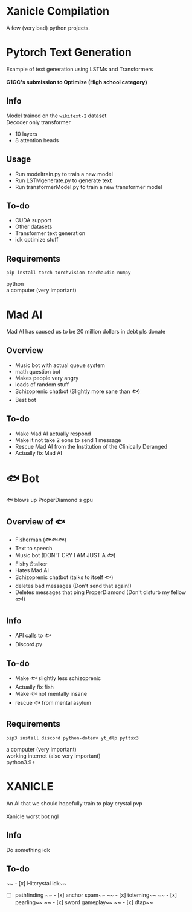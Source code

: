 # Xanicle Compilation
A few (very bad) python projects.
# Pytorch Text Generation
Example of text generation using LSTMs and Transformers\
\
**G1GC's submission to Optimize (High school category)**
## Info
Model trained on the ```wikitext-2``` dataset\
Decoder only transformer
* 10 layers
* 8 attention heads
## Usage
 - Run modeltrain.py to train a new model
 - Run LSTMgenerate.py to generate text
 - Run transformerModel.py to train a new transformer model
## To-do
 - CUDA support
 - Other datasets
 - Transformer text generation
 - idk optimize stuff
## Requirements
    pip install torch torchvision torchaudio numpy
python\
a computer (very important)
# Mad AI
Mad AI has caused us to be 20 million dollars in debt pls donate
## Overview
 - Music bot with actual queue system
 - math question bot
 - Makes people very angry
 - loads of random stuff
 - Schizoprenic chatbot (Slightly more sane than 🐟)
 - Best bot
## To-do
 - Make Mad AI actually respond
 - Make it not take 2 eons to send 1 message
 - Rescue Mad AI from the Institution of the Clinically Deranged
 - Actually fix Mad AI
#  🐟 Bot
🐟 blows up ProperDiamond's gpu
## Overview of 🐟
 - Fisherman (🐟🐟🐟)
 - Text to speech
 - Music bot (DON'T CRY I AM JUST A 🐟)
 - Fishy Stalker
 - Hates Mad AI
 - Schizoprenic chatbot (talks to itself 🐟)
 - deletes bad messages (Don't send that again!)
 - Deletes messages that ping ProperDiamond (Don't disturb my fellow 🐟!)
## Info
 - API calls to 🐟
 - Discord.py
## To-do
 - Make 🐟 slightly less schizoprenic
 - Actually fix fish
 - Make 🐟 not mentally insane
 - rescue 🐟 from mental asylum
## Requirements
    pip3 install discord python-dotenv yt_dlp pyttsx3
a computer (very important)\
working internet (also very important)\
python3.9+
# XANICLE
An AI that we should hopefully train to play crystal pvp\
\
Xanicle worst bot ngl
## Info
Do something idk
## To-do
~~ - [x] Hitcrystal idk~~
 - [ ] pathfinding
~~ - [x] anchor spam~~
~~ - [x] toteming~~
~~ - [x] pearling~~
~~ - [x] sword gameplay~~
~~ - [x] dtap~~